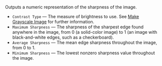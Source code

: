 Outputs a numeric representation of the sharpness of the image.

   - `Contrast Type` — The measure of brightness to use.  See [Make Grayscale Image](vuo-node://vuo.image.color.gray) for further information.
   - `Maximum Sharpness` — The sharpness of the sharpest edge found anywhere in the image, from 0 (a solid-color image) to 1 (an image with black-and-white edges, such as a checkerboard).
   - `Average Sharpness` — The mean edge sharpness throughout the image, from 0 to 1.
   - `Minimum Sharpness` — The lowest nonzero sharpness value throughout the image.
